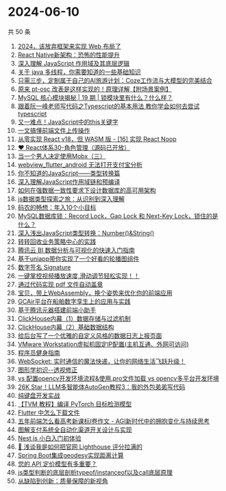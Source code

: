 # 2024-06-10

共 50 条

<!-- BEGIN JUEJIN -->
<!-- 最后更新时间 2024-06-10 02:01:01 +0800 -->
1. [2024，该放弃框架来实现 Web 布局了](https://juejin.cn/post/7377355452890726409)
1. [React Native新架构：恐怖的性能提升](https://juejin.cn/post/7377277576651898899)
1. [深入理解 JavaScript 作用域及其底层逻辑](https://juejin.cn/post/7377439806136811572)
1. [关于 java 多线程，你需要知道的一些基础知识](https://juejin.cn/post/7376690981858803746)
1. [只需三步，定制属于自己的AI旅游计划：Coze工作流与大模型的完美结合](https://juejin.cn/post/7377026952785969189)
1. [原来 pt-osc 改表是这样实现的！原理详解【附场景案例】](https://juejin.cn/post/7376872122511491112)
1. [MySQL 核心模块揭秘 | 19 期 | 锁模块里有什么？什么样？](https://juejin.cn/post/7376930488738627624)
1. [跟着阮一峰老师写代码之Typescript的基本用法  教你学会如何去尝试typescript](https://juejin.cn/post/7376611166024908809)
1. [又一难点！JavaScript中的this关键字](https://juejin.cn/post/7377626328895291392)
1. [一文搞懂前端文件上传操作](https://juejin.cn/post/7377195179758927911)
1. [从零实现 React v18，但 WASM 版 - [16] 实现 React Noop](https://juejin.cn/post/7377208894550573065)
1. [❤ React体系30-角色管理（源码已开放）](https://juejin.cn/post/7376950812059648035)
1. [当一个男人决定使用Mobx（三）](https://juejin.cn/post/7376228069152227365)
1. [webview_flutter_android 无法打开支付宝分析](https://juejin.cn/post/7376465327360458790)
1. [你不知道的JavaScript——类型转换篇](https://juejin.cn/post/7377683176228995099)
1. [深入理解JavaScript作用域链和预编译](https://juejin.cn/post/7377647067575418932)
1. [如何在强数据一致性要求下设计数据库的高可用架构](https://juejin.cn/post/7376582861662224425)
1. [js数据类型探索之旅：从识别到深入理解](https://juejin.cn/post/7377275977414934555)
1. [码农的畅想：年入10个小目标](https://juejin.cn/post/7376925694613274674)
1. [MySQL数据库锁：Record Lock，Gap Lock 和 Next-Key Lock，锁住的是什么？](https://juejin.cn/post/7377195179759747111)
1. [深入浅出JavaScript类型转换：Number()&String()](https://juejin.cn/post/7377576183771938855)
1. [转转回收业务策略中心的实践](https://juejin.cn/post/7376690981859164194)
1. [腾讯云 BI 数据分析与可视化的快速入门指南](https://juejin.cn/post/7377208418569306147)
1. [基于uniapp带你实现了一个好看的轮播图组件](https://juejin.cn/post/7377245069474021412)
1. [数字签名 Signature](https://juejin.cn/post/7376324160484327424)
1. [一键掌控视频播放速度,滑动调节轻松实现！！](https://juejin.cn/post/7377664582730219539)
1. [通过代码实现 pdf 文件自动盖章](https://juejin.cn/post/7377643248187080715)
1. [宝贝，带上WebAssembly，换个姿势来优化你的前端应用](https://juejin.cn/post/7377245069474070564)
1. [GCAir平台在船舶数字孪生上的应用与实践](https://juejin.cn/post/7377290806727606307)
1. [基于腾讯元器搭建前端小助手](https://juejin.cn/post/7376425155382624296)
1. [ClickHouse内幕（1）数据存储与过滤机制](https://juejin.cn/post/7377295478281240591)
1. [ClickHouse内幕（2）基础数据结构](https://juejin.cn/post/7377290806728736803)
1. [给后台写了一个优雅的自定义风格的数据日志上报页面](https://juejin.cn/post/7377191678861770789)
1. [VMware Workstation虚拟机固定IP配置(主机互通、外网可访问)](https://juejin.cn/post/7377298855229227043)
1. [程序员健身指南](https://juejin.cn/post/7377557326636531731)
1. [WebSocket: 实时通信的魔法快递，让你的网络生活飞跃升级！](https://juejin.cn/post/7377557326637105171)
1. [图形学初识--透视修正](https://juejin.cn/post/7376477309321265162)
1. [vs 配置opencv开发环境流程&使用.pro文件加载 vs opencv多平台开发环境](https://juejin.cn/post/7377298855228047395)
1. [26K Star！LLM多智能体AutoGen教程3：我的外包弟弟写代码](https://juejin.cn/post/7376571122362613811)
1. [纯键盘开发实战](https://juejin.cn/post/7377357813981544486)
1. [【TVM 教程】编译 PyTorch 目标检测模型](https://juejin.cn/post/7377421387600379904)
1. [Flutter 中怎么下载文件](https://juejin.cn/post/7376861773838893093)
1. [五年前端怎么看高考新课标I卷作文 - AGI新时代中的拥抱变化与持续思考](https://juejin.cn/post/7377439806135828532)
1. [图解支付系统全自动化渠道开关设计与实现](https://juejin.cn/post/7377589884188966922)
1. [Nest.js 小白入门初体验](https://juejin.cn/post/7377595015047004171)
1. [🌱 浅谈我是如何把官网 Lighthouse 评分拉满的](https://juejin.cn/post/7377247135006638114)
1. [Spring Boot集成geodesy实现距离计算](https://juejin.cn/post/7377217883305984038)
1. [您的 API 定价模型有多重要？](https://juejin.cn/post/7376947424638894121)
1. [js类型判断的底层剖析typeof/instanceof以及call底层原理](https://juejin.cn/post/7377741132823904292)
1. [从缺陷到创新：质量保障的新视角](https://juejin.cn/post/7377295478281224207)
<!-- END JUEJIN -->